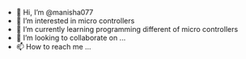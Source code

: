 - 👋 Hi, I’m @manisha077
- 👀 I’m interested in micro controllers
- 🌱 I’m currently learning programming different of micro controllers
- 💞️ I’m looking to collaborate on ...
- 📫 How to reach me ...

<!---
manisha077/manisha077 is a ✨ special ✨ repository because its `README.md` (this file) appears on your GitHub profile.
You can click the Preview link to take a look at your changes.
--->
